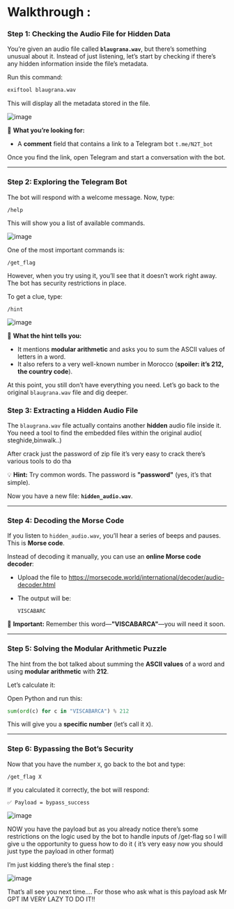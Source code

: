 # Walkthrough :

### **Step 1: Checking the Audio File for Hidden Data**

You’re given an audio file called **`blaugrana.wav`**, but there’s something unusual about it. Instead of just listening, let’s start by checking if there’s any hidden information inside the file’s metadata.

Run this command:

```bash
exiftool blaugrana.wav
```

This will display all the metadata stored in the file.

![image](https://github.com/user-attachments/assets/6e590025-83e7-42aa-a4bc-b54e2f9af75c)


📌 **What you’re looking for:**

- A **comment** field that contains a link to a Telegram bot `t.me/N2T_bot`

Once you find the link, open Telegram and start a conversation with the bot.

---

### **Step 2: Exploring the Telegram Bot**

The bot will respond with a welcome message. Now, type:

```
/help
```

This will show you a list of available commands.

![image](https://github.com/user-attachments/assets/64242fa7-53da-4266-a494-550dea003b12)


One of the most important commands is:

```
/get_flag
```

However, when you try using it, you’ll see that it doesn’t work right away. The bot has security restrictions in place.

To get a clue, type:

```
/hint
```

![image](https://github.com/user-attachments/assets/0eeb0180-5d97-4201-8ffa-7f15fb9c47a7)

📌 **What the hint tells you:**

- It mentions **modular arithmetic** and asks you to sum the ASCII values of letters in a word.
- It also refers to a very well-known number in Morocco (**spoiler: it’s 212, the country code**).

At this point, you still don’t have everything you need. Let’s go back to the original `blaugrana.wav` file and dig deeper.

### **Step 3: Extracting a Hidden Audio File**

The `blaugrana.wav` file actually contains another **hidden** audio file inside it. You need a tool to find the embedded files within the original audio( steghide,binwalk..)

After crack just the password of zip file it’s very easy to crack there’s various tools to do tha

💡 **Hint:** Try common words. The password is **"password"** (yes, it’s that simple).

Now you have a new file: **`hidden_audio.wav`**.

---

### **Step 4: Decoding the Morse Code**

If you listen to `hidden_audio.wav`, you’ll hear a series of beeps and pauses. This is **Morse code**.

Instead of decoding it manually, you can use an **online Morse code decoder**:

- Upload the file to https://morsecode.world/international/decoder/audio-decoder.html
- The output will be:
    
    ```
    VISCABARC
    ```
    

📌 **Important:** Remember this word—**"VISCABARCA"**—you will need it soon.

---

### **Step 5: Solving the Modular Arithmetic Puzzle**

The hint from the bot talked about summing the **ASCII values** of a word and using **modular arithmetic** with **212**.

Let’s calculate it:

Open Python and run this:

```python
sum(ord(c) for c in "VISCABARCA") % 212
```

This will give you a **specific number** (let’s call it `X`).

---

### **Step 6: Bypassing the Bot’s Security**

Now that you have the number `X`, go back to the bot and type:

```
/get_flag X
```

If you calculated it correctly, the bot will respond:

```
✅ Payload = bypass_success
```

![image](https://github.com/user-attachments/assets/e99be094-3c0d-4de1-9950-8e7740ed4146)

NOW you have the payload but as you already notice there’s some restrictions on the logic used by the bot to handle inputs of /get-flag so I will give u the opportunity to guess how to do it ( it’s very easy now you should just type the payload in other format) 

I’m just kidding there’s the final step :

![image](https://github.com/user-attachments/assets/1ee480b9-e53a-4af0-8665-ee3f5baa07d7)

That’s all see you next time…. For those who ask what is this payload ask Mr GPT IM VERY LAZY TO DO IT!!
